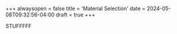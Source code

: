 +++
alwaysopen = false
title = 'Material Selection'
date = 2024-05-08T09:32:56-04:00
draft = true
+++

STUFFFFF
